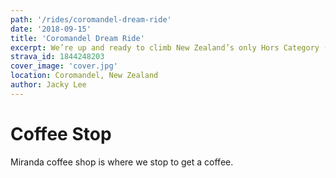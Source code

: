 ```yaml
---
path: '/rides/coromandel-dream-ride'
date: '2018-09-15'
title: 'Coromandel Dream Ride'
excerpt: We’re up and ready to climb New Zealand’s only Hors Category (HC) road. We were, and continue to be surprised that the Ohakune to Turoa climb is NZ’s only HC climb. When you think of all of the other mountain roads there are throughout NZ, it’s a little surprising.
strava_id: 1844248203
cover_image: 'cover.jpg'
location: Coromandel, New Zealand
author: Jacky Lee
---
```


# Coffee Stop

<marker-link lat="-37.177709" lng="175.294114">Miranda coffee shop</marker-link> is where we stop to get a coffee.
